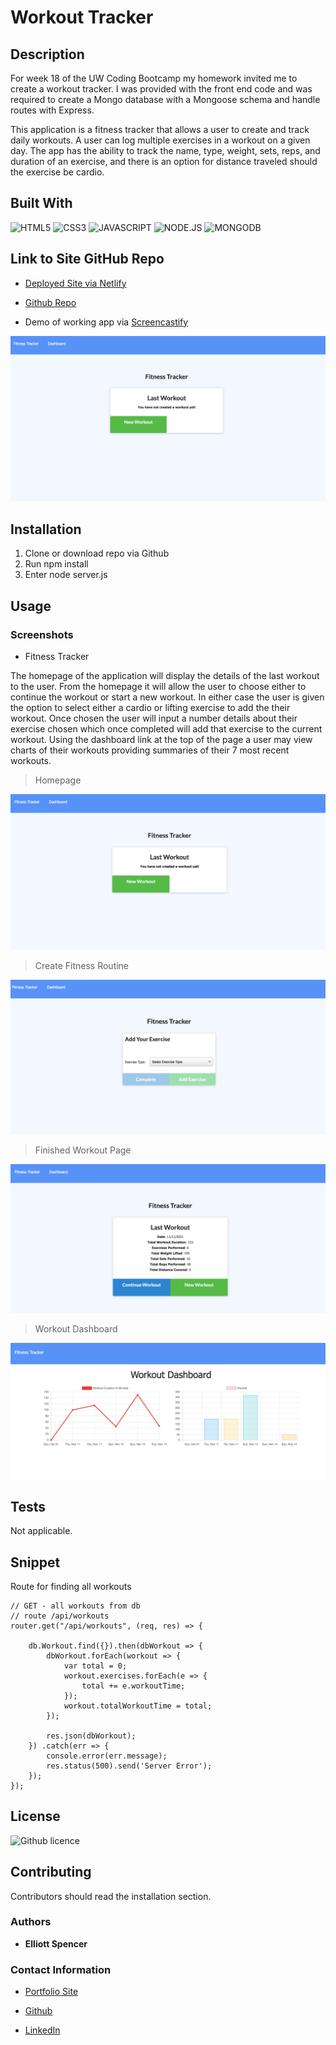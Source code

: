 # Workout Tracker

## Description

For week 18 of the UW Coding Bootcamp my homework invited me to create a workout tracker. I was provided with the front end code and was required to create a Mongo database with a Mongoose schema and handle routes with Express.

This application is a fitness tracker that allows a user to create and track daily workouts. A user can log multiple exercises in a workout on a given day. The app has the ability to track the name, type, weight, sets, reps, and duration of an exercise, and there is an option for distance traveled should the exercise be cardio.

## Built With

![HTML5](https://img.shields.io/badge/HTML5-E34F26?style=for-the-badge&logo=html5&logoColor=white)
![CSS3](https://img.shields.io/badge/CSS3-1572B6?style=for-the-badge&logo=css3&logoColor=white)
![JAVASCRIPT](https://img.shields.io/badge/JavaScript-323330?style=for-the-badge&logo=javascript&logoColor=F7DF1E)
![NODE.JS](https://img.shields.io/badge/Node.js-43853D?style=for-the-badge&logo=node.js&logoColor=white)
![MONGODB](https://img.shields.io/badge/MongoDB-4EA94B?style=for-the-badge&logo=mongodb&logoColor=white)


## Link to Site GitHub Repo

* [Deployed Site via Netlify](https://fitnesstracker-uwcoding.herokuapp.com/)
* [Github Repo](https://github.com/spencee1315/Fitness_Tracker)

* Demo of working app via [Screencastify](https://drive.google.com/file/d/1SuZq8IdDh4pGXpdh-bFVJFXnBJ5ThmJu/view)
<img src="public/assets/homepage.initial.png">

## Installation 

1. Clone or download repo via Github
2. Run npm install
3. Enter node server.js

## Usage 
### Screenshots

* Fitness Tracker

The homepage of the application will display the details of the last workout to the user. From the homepage it will allow the user to choose either to continue the workout or start a new workout. In either case the user is given the option to select either a cardio or lifting exercise to add the their workout. Once chosen the user will input a number details about their exercise chosen which once completed will add that exercise to the current workout. Using the dashboard link at the top of the page a user may view charts of their workouts providing summaries of their 7 most recent workouts.

> Homepage

<img src="public/assets/homepage_pt1.png">

> Create Fitness Routine

<img src="public/assets/add_exercise.png">

> Finished Workout Page

<img src="public/assets/workout_recorded.png">

> Workout Dashboard

<img src="public/assets/Dashboard.png">

## Tests

Not applicable.

## Snippet
Route for finding all workouts

```
// GET - all workouts from db
// route /api/workouts
router.get("/api/workouts", (req, res) => {
   
    db.Workout.find({}).then(dbWorkout => {
        dbWorkout.forEach(workout => {
            var total = 0;
            workout.exercises.forEach(e => {
                total += e.workoutTime;
            });
            workout.totalWorkoutTime = total;
        });

        res.json(dbWorkout);
    }) .catch(err => {
        console.error(err.message);
        res.status(500).send('Server Error');
    });
});
```

## License 
![Github licence](http://img.shields.io/badge/license-MIT-blue.svg)

## Contributing 
Contributors should read the installation section. 

### Authors
* **Elliott Spencer**

### Contact Information
* [Portfolio Site](https://spencee1315.github.io/hw_wk2/)

* [Github](https://github.com/spencee1315)

* [LinkedIn](https://www.linkedin.com/in/elliott-spencer-886a9818/)